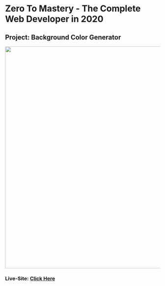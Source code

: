 # Zero To Mastery - The Complete Web Developer in 2020 

## Project: Background Color Generator

<img src="https://saboya-dev-github.s3.amazonaws.com/Screen+Shot+2020-11-10+at+5.02.47+PM.png" width=720px/>

### Live-Site: [Click Here](https://saboyadev.github.io/Background-Color-Generator/)

